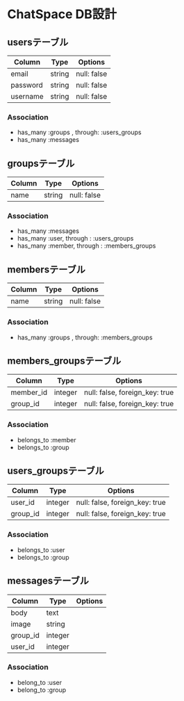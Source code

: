 # ChatSpace DB設計
## usersテーブル
|Column|Type|Options|
|------|----|-------|
|email|string|null: false|
|password|string|null: false|
|username|string|null: false|
### Association
- has_many :groups , through: :users_groups
- has_many :messages


## groupsテーブル
|Column|Type|Options|
|------|----|-------|
|name|string|null: false|
### Association
- has_many :messages
- has_many :user, through : :users_groups
- has_many :member, through : :members_groups

## membersテーブル
|Column|Type|Options|
|------|----|-------|
|name|string|null: false|
### Association
- has_many :groups , through: :members_groups

## members_groupsテーブル
|Column|Type|Options|
|------|----|-------|
|member_id|integer|null: false, foreign_key: true|
|group_id|integer|null: false, foreign_key: true|
### Association
- belongs_to :member
- belongs_to :group


## users_groupsテーブル
|Column|Type|Options|
|------|----|-------|
|user_id|integer|null: false, foreign_key: true|
|group_id|integer|null: false, foreign_key: true|
### Association
- belongs_to :user
- belongs_to :group

## messagesテーブル
|Column|Type|Options|
|------|----|-------|
|body|text||
|image|string||
|group_id|integer||
|user_id|integer||
### Association
- belong_to :user
- belong_to :group

